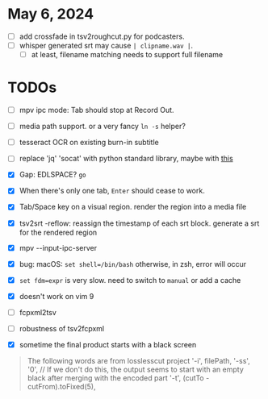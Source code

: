# May 6, 2024
 - [ ] add crossfade in tsv2roughcut.py for podcasters.
 - [ ] whisper generated srt may cause `| clipname.wav |`. 
   - [ ] at least, filename matching needs to support full filename

# TODOs

 - [ ] mpv ipc mode: Tab should stop at Record Out.
 - [ ] media path support. or a very fancy `ln -s` helper?
 - [ ] tesseract OCR on existing burn-in subtitle
 - [ ] replace 'jq' 'socat' with python standard library, maybe with [this](https://github.com/iwalton3/python-mpv-jsonipc)
 - [X] Gap: EDLSPACE?  `go`
 - [X] When there's only one tab, `Enter` should cease to work. 
 - [X] Tab/Space key on a visual region. render the region into a media file
 - [X] tsv2srt -reflow: reassign the timestamp of each srt block. generate a srt for the rendered region
 - [X] mpv --input-ipc-server 
 - [X] bug: macOS: `set shell=/bin/bash` otherwise, in zsh, error will occur
 - [X] `set fdm=expr` is very slow. need to switch to `manual` or add a cache
 - [X] doesn't work on vim 9
 - [ ] fcpxml2tsv
 - [ ] robustness of tsv2fcpxml

 - [X] sometime the final product starts with a black screen

>  The following words are from losslesscut project
>  '-i', filePath,
> '-ss', '0', // If we don't do this, the output seems to start with an empty black after merging with the encoded part
>  '-t', (cutTo - cutFrom).toFixed(5),


